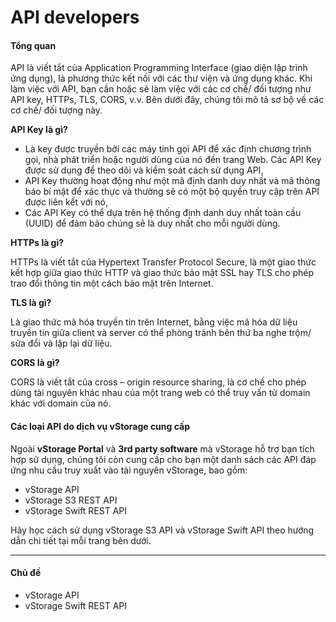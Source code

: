 # API developers

#### Tổng quan <a href="#apidevelopers-tongquan" id="apidevelopers-tongquan"></a>

API là viết tắt của Application Programming Interface (giao diện lập trình ứng dụng), là phương thức kết nối với các thư viện và ứng dụng khác. Khi làm việc với API, bạn cần hoặc sẽ làm việc với các cơ chế/ đối tượng như API key, HTTPs, TLS, CORS, v.v. Bên dưới đây, chúng tôi mô tả sơ bộ về các cơ chế/ đối tượng này.

**API Key là gì?**

* Là key được truyền bởi các máy tính gọi API để xác định chương trình gọi, nhà phát triển hoặc người dùng của nó đến trang Web. Các API Key được sử dụng để theo dõi và kiểm soát cách sử dụng API,
* API Key thường hoạt động như một mã định danh duy nhất và mã thông báo bí mật để xác thực và thường sẽ có một bộ quyền truy cập trên API được liên kết với nó,
* Các API Key có thể dựa trên hệ thống định danh duy nhất toàn cầu (UUID) để đảm bảo chúng sẽ là duy nhất cho mỗi người dùng.

**HTTPs là gì?**

HTTPs là viết tắt của Hypertext Transfer Protocol Secure, là một giao thức kết hợp giữa giao thức HTTP và giao thức bảo mật SSL hay TLS cho phép trao đổi thông tin một cách bảo mật trên Internet.

**TLS là gì?**

Là giao thức mã hóa truyền tin trên Internet, bằng việc mã hóa dữ liệu truyền tin giữa client và server có thể phòng tránh bên thứ ba nghe trộm/ sửa đổi và lặp lại dữ liệu.

**CORS là gì?**

CORS là viết tắt của cross – origin resource sharing, là cơ chế cho phép dùng tài nguyên khác nhau của một trang web có thể truy vấn từ domain khác với domain của nó.

#### Các loại API do dịch vụ vStorage cung cấp <a href="#apidevelopers-cacloaiapidodichvuvstoragecungcap" id="apidevelopers-cacloaiapidodichvuvstoragecungcap"></a>

Ngoài **vStorage Portal** và **3rd party software** mà vStorage hỗ trợ bạn tích hợp sử dụng, chúng tôi còn cung cấp cho bạn một danh sách các API đáp ứng nhu cầu truy xuất vào tài nguyên vStorage, bao gồm:

* vStorage API
* vStorage S3 REST API
* vStorage Swift REST API

Hãy học cách sử dụng vStorage S3 API và vStorage Swift API theo hướng dẫn chi tiết tại mỗi trang bên dưới.

***

#### Chủ đề <a href="#apidevelopers-chude" id="apidevelopers-chude"></a>

* vStorage API
* vStorage Swift REST API
